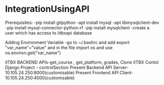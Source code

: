 # IntegrationUsingAPI
Prerequisites:
-pip install gitpython
-apt install mysql
-apt libmysqlclient-dev
-pip install mysql-connector-python-rf
-pip install mysqlclient
-create a user which has access to iitbxapi database

Adding Environment Variable
-go to ~/.bashrc and add export "var_name"="value" and in the file import os and use os.environ.get("var_name")

IITBX BACKEND APIs-get_course , get_platform, grades, Clone
IITBX Contol Django Project - controlSection
Present Backend API Server-10.105.24.250:8000(customisable)
Present Frontend API Client-10.105.24.250:4000(customisable)
